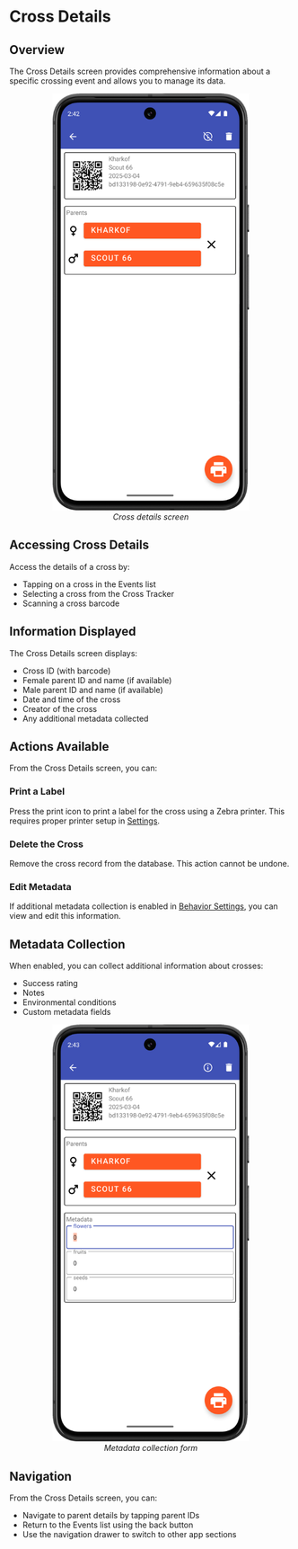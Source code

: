 # Cross Details

## Overview

The Cross Details screen provides comprehensive information about a specific crossing event and allows you to manage its data.

<figure align="center" class="image">
<img src="_static/images/cross_details.png" width="350px">
<figcaption><i>Cross details screen</i></figcaption>
</figure>

## Accessing Cross Details

Access the details of a cross by:
- Tapping on a cross in the Events list
- Selecting a cross from the Cross Tracker
- Scanning a cross barcode

## Information Displayed

The Cross Details screen displays:
- Cross ID (with barcode)
- Female parent ID and name (if available)
- Male parent ID and name (if available)
- Date and time of the cross
- Creator of the cross
- Any additional metadata collected

## Actions Available

From the Cross Details screen, you can:

### Print a Label
Press the print icon to print a label for the cross using a Zebra printer. This requires proper printer setup in [Settings](settings/printing.md).

### Delete the Cross
Remove the cross record from the database. This action cannot be undone.

### Edit Metadata
If additional metadata collection is enabled in [Behavior Settings](settings/behavior.md), you can view and edit this information.

## Metadata Collection

When enabled, you can collect additional information about crosses:
- Success rating
- Notes
- Environmental conditions
- Custom metadata fields

<figure align="center" class="image">
<img src="_static/images/metadata_collection.png" width="350px">
<figcaption><i>Metadata collection form</i></figcaption>
</figure>

## Navigation

From the Cross Details screen, you can:
- Navigate to parent details by tapping parent IDs
- Return to the Events list using the back button
- Use the navigation drawer to switch to other app sections